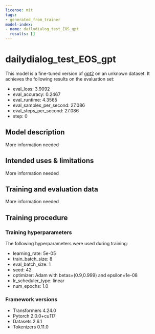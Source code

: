 ```yaml
---
license: mit
tags:
- generated_from_trainer
model-index:
- name: dailydialog_test_EOS_gpt
  results: []
---
```


<!-- This model card has been generated automatically according to the information the Trainer had access to. You
should probably proofread and complete it, then remove this comment. -->

# dailydialog_test_EOS_gpt

This model is a fine-tuned version of [gpt2](https://huggingface.co/gpt2) on an unknown dataset.
It achieves the following results on the evaluation set:
- eval_loss: 3.9092
- eval_accuracy: 0.2467
- eval_runtime: 4.3565
- eval_samples_per_second: 27.086
- eval_steps_per_second: 27.086
- step: 0

## Model description

More information needed

## Intended uses & limitations

More information needed

## Training and evaluation data

More information needed

## Training procedure

### Training hyperparameters

The following hyperparameters were used during training:
- learning_rate: 5e-05
- train_batch_size: 8
- eval_batch_size: 1
- seed: 42
- optimizer: Adam with betas=(0.9,0.999) and epsilon=1e-08
- lr_scheduler_type: linear
- num_epochs: 1.0

### Framework versions

- Transformers 4.24.0
- Pytorch 2.0.0+cu117
- Datasets 2.6.1
- Tokenizers 0.11.0
